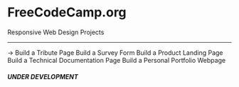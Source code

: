 # FreeCodeCamp.org
Responsive Web Design Projects
_______________________________

→ Build a Tribute Page
  Build a Survey Form
  Build a Product Landing Page
  Build a Technical Documentation Page
  Build a Personal Portfolio Webpage


##### UNDER DEVELOPMENT 

